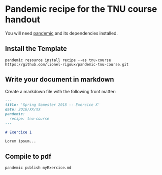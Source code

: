 # Pandemic recipe for the TNU course handout

You will need [pandemic](https://www.npmjs.com/package/pandemic) and its dependencies installed.

## Install the Template

```bashrc
pandemic resource install recipe --as tnu-course  https://github.com/lionel-rigoux/pandemic-tnu-course.git
```

## Write your document in markdown

Create a markdown file with the following front matter:

```markdown
---
title: 'Spring Semester 2018 -- Exercice X'
date: 2018/XX/XX
pandemic:
  recipe: tnu-course
---

# Exercice 1

Lorem ipsum...
```

## Compile to pdf

```bashrc
pandemic publish myExercice.md
```
